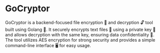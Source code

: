 # GoCryptor
GoCryptor is a backend-focused file encryption 🔐 and decryption 🔓 tool built using Golang 🦫. It securely encrypts text files 📄 using a private key 🔑 and allows decryption with the same key, ensuring data confidentiality 🔏. The tool utilizes AES encryption for strong security and provides a simple command-line interface 🖥️ for easy usage.
